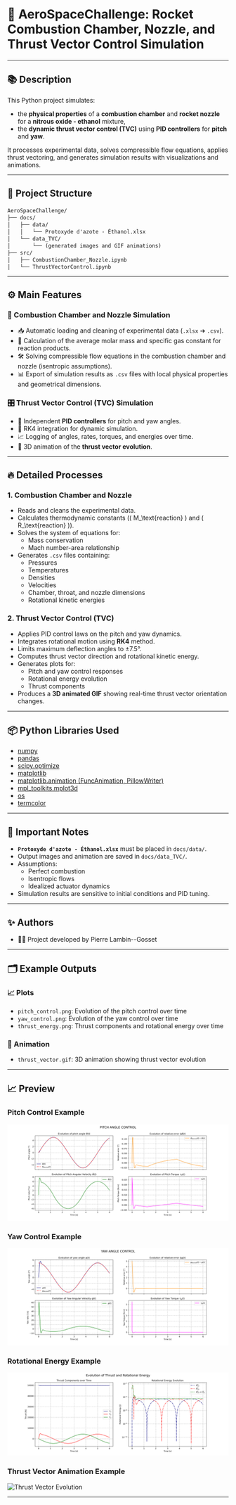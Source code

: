 # 🚀 AeroSpaceChallenge: Rocket Combustion Chamber, Nozzle, and Thrust Vector Control Simulation

---

## 📚 Description

This Python project simulates:
- the **physical properties** of a **combustion chamber** and **rocket nozzle** for a **nitrous oxide - ethanol** mixture,
- the **dynamic thrust vector control (TVC)** using **PID controllers** for **pitch** and **yaw**.

It processes experimental data, solves compressible flow equations, applies thrust vectoring, and generates simulation results with visualizations and animations.

---

## 📁 Project Structure

```
AeroSpaceChallenge/
├── docs/
│   ├── data/
│   │   └── Protoxyde d'azote - Éthanol.xlsx
│   └── data_TVC/
│       └── (generated images and GIF animations)
├── src/
│   ├── CombustionChamber_Nozzle.ipynb
│   └── ThrustVectorControl.ipynb
```

---

## ⚙️ Main Features

### 🧪 Combustion Chamber and Nozzle Simulation
- 📥 Automatic loading and cleaning of experimental data (`.xlsx` ➔ `.csv`).
- 🧮 Calculation of the average molar mass and specific gas constant for reaction products.
- 🛠️ Solving compressible flow equations in the combustion chamber and nozzle (isentropic assumptions).
- 📊 Export of simulation results as `.csv` files with local physical properties and geometrical dimensions.

### 🎛️ Thrust Vector Control (TVC) Simulation
- 🎯 Independent **PID controllers** for pitch and yaw angles.
- 🧮 RK4 integration for dynamic simulation.
- 📈 Logging of angles, rates, torques, and energies over time.
- 🎥 3D animation of the **thrust vector evolution**.

---

## 🔥 Detailed Processes

### 1. Combustion Chamber and Nozzle

- Reads and cleans the experimental data.
- Calculates thermodynamic constants (\( M_\text{reaction} \) and \( R_\text{reaction} \)).
- Solves the system of equations for:
  - Mass conservation
  - Mach number-area relationship
- Generates `.csv` files containing:
  - Pressures
  - Temperatures
  - Densities
  - Velocities
  - Chamber, throat, and nozzle dimensions
  - Rotational kinetic energies

### 2. Thrust Vector Control (TVC)

- Applies PID control laws on the pitch and yaw dynamics.
- Integrates rotational motion using **RK4** method.
- Limits maximum deflection angles to ±7.5°.
- Computes thrust vector direction and rotational kinetic energy.
- Generates plots for:
  - Pitch and yaw control responses
  - Rotational energy evolution
  - Thrust components
- Produces a **3D animated GIF** showing real-time thrust vector orientation changes.

---

## 📦 Python Libraries Used

- [numpy](https://numpy.org/)
- [pandas](https://pandas.pydata.org/)
- [scipy.optimize](https://docs.scipy.org/doc/scipy/reference/generated/scipy.optimize.least_squares.html)
- [matplotlib](https://matplotlib.org/)
- [matplotlib.animation (FuncAnimation, PillowWriter)](https://matplotlib.org/stable/api/animation_api.html)
- [mpl_toolkits.mplot3d](https://matplotlib.org/stable/tutorials/toolkits/mplot3d.html)
- [os](https://docs.python.org/3/library/os.html)
- [termcolor](https://pypi.org/project/termcolor/)

---

## 📌 Important Notes

- **`Protoxyde d'azote - Éthanol.xlsx`** must be placed in `docs/data/`.
- Output images and animation are saved in `docs/data_TVC/`.
- Assumptions:
  - Perfect combustion
  - Isentropic flows
  - Idealized actuator dynamics
- Simulation results are sensitive to initial conditions and PID tuning.

---

## ✨ Authors

- 🧑‍💻 Project developed by Pierre Lambin--Gosset

---

## 🗂️ Example Outputs

### 📈 Plots
- `pitch_control.png`: Evolution of the pitch control over time
- `yaw_control.png`: Evolution of the yaw control over time
- `thrust_energy.png`: Thrust components and rotational energy over time

### 🎥 Animation
- `thrust_vector.gif`: 3D animation showing thrust vector evolution

---

## 📈 Preview

### Pitch Control Example
![Pitch Control](docs/data_TVC/pitch_control.png)

### Yaw Control Example
![Yaw Control](docs/data_TVC/yaw_control.png)

### Rotational Energy Example
![Thrust and Energy](docs/data_TVC/thrust_energy.png)

### Thrust Vector Animation Example
![Thrust Vector Evolution](docs/data_TVC/ThrustVectorControl.gif)

---

